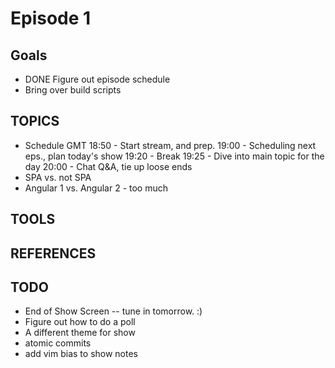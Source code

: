 # Episode 1

## Goals
* DONE Figure out episode schedule
* Bring over build scripts

## TOPICS
* Schedule GMT
  18:50 - Start stream, and prep.
  19:00 - Scheduling next eps., plan today's show
  19:20 - Break
  19:25 - Dive into main topic for the day
  20:00 - Chat Q&A, tie up loose ends
* SPA vs. not SPA
* Angular 1 vs. Angular 2 - too much

## TOOLS



## REFERENCES


## TODO
* End of Show Screen -- tune in tomorrow. :)
* Figure out how to do a poll
* A different theme for show
* atomic commits
* add vim bias to show notes
